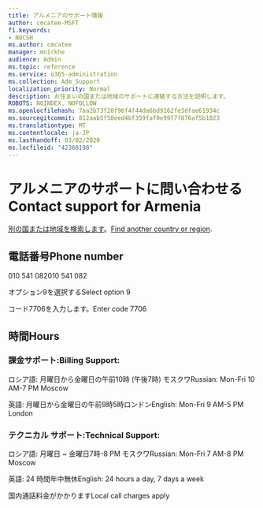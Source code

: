 ```yaml
---
title: アルメニアのサポート情報
author: cmcatee-MSFT
f1.keywords:
- NOCSH
ms.author: cmcatee
manager: mnirkhe
audience: Admin
ms.topic: reference
ms.service: o365-administration
ms.collection: Adm_Support
localization_priority: Normal
description: お住まいの国または地域のサポートに連絡する方法を説明します。
ROBOTS: NOINDEX, NOFOLLOW
ms.openlocfilehash: 7aa2b73f20f96f4f44da6bd9162fe3dfae61934c
ms.sourcegitcommit: 812aab5f58eed4bf359faf0e99f7f876af5b1023
ms.translationtype: MT
ms.contentlocale: ja-JP
ms.lasthandoff: 03/02/2020
ms.locfileid: "42360198"
---
```

# <a name="contact-support-for-armenia"></a><span data-ttu-id="f2a84-103">アルメニアのサポートに問い合わせる</span><span class="sxs-lookup"><span data-stu-id="f2a84-103">Contact support for Armenia</span></span>

<span data-ttu-id="f2a84-104">[別の国または地域を検索します](../contact-support-for-business-products.md)。</span><span class="sxs-lookup"><span data-stu-id="f2a84-104">[Find another country or region](../contact-support-for-business-products.md).</span></span>

## <a name="phone-number"></a><span data-ttu-id="f2a84-105">電話番号</span><span class="sxs-lookup"><span data-stu-id="f2a84-105">Phone number</span></span>
<span data-ttu-id="f2a84-106">010 541 082</span><span class="sxs-lookup"><span data-stu-id="f2a84-106">010 541 082</span></span>

<span data-ttu-id="f2a84-107">オプション9を選択する</span><span class="sxs-lookup"><span data-stu-id="f2a84-107">Select option 9</span></span>

<span data-ttu-id="f2a84-108">コード7706を入力します。</span><span class="sxs-lookup"><span data-stu-id="f2a84-108">Enter code 7706</span></span>

## <a name="hours"></a><span data-ttu-id="f2a84-109">時間</span><span class="sxs-lookup"><span data-stu-id="f2a84-109">Hours</span></span>
### <a name="billing-support"></a><span data-ttu-id="f2a84-110">課金サポート:</span><span class="sxs-lookup"><span data-stu-id="f2a84-110">Billing Support:</span></span>

<span data-ttu-id="f2a84-111">ロシア語: 月曜日から金曜日の午前10時 (午後7時) モスクワ</span><span class="sxs-lookup"><span data-stu-id="f2a84-111">Russian: Mon-Fri 10 AM-7 PM Moscow</span></span>

<span data-ttu-id="f2a84-112">英語: 月曜日から金曜日の午前9時5時ロンドン</span><span class="sxs-lookup"><span data-stu-id="f2a84-112">English: Mon-Fri 9 AM-5 PM London</span></span>

### <a name="technical-support"></a><span data-ttu-id="f2a84-113">テクニカル サポート:</span><span class="sxs-lookup"><span data-stu-id="f2a84-113">Technical Support:</span></span>

<span data-ttu-id="f2a84-114">ロシア語: 月曜日 ~ 金曜日7時-8 PM モスクワ</span><span class="sxs-lookup"><span data-stu-id="f2a84-114">Russian: Mon-Fri 7 AM-8 PM Moscow</span></span>

<span data-ttu-id="f2a84-115">英語: 24 時間年中無休</span><span class="sxs-lookup"><span data-stu-id="f2a84-115">English: 24 hours a day, 7 days a week</span></span>

<span data-ttu-id="f2a84-116">国内通話料金がかかります</span><span class="sxs-lookup"><span data-stu-id="f2a84-116">Local call charges apply</span></span>
